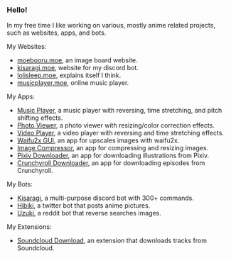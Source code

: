### Hello!

In my free time I like working on various, mostly anime related projects, such as websites, apps, and bots.

My Websites:
- [moebooru.moe](https://github.com/Tenpi/Moebooru.moe), an image board website.
- [kisaragi.moe](https://github.com/Tenpi/kisaragi.moe), website for my discord bot.
- [lolisleep.moe](https://github.com/Tenpi/lolisleep.moe), explains itself I think.
- [musicplayer.moe](https://github.com/Tenpi/musicplayer.moe), online music player.

My Apps:
- [Music Player](https://github.com/Tenpi/Music-Player), a music player with reversing, time stretching, and pitch shifting effects.
- [Photo Viewer](https://github.com/Tenpi/Photo-Viewer), a photo viewer with resizing/color correction effects.
- [Video Player](https://github.com/Tenpi/Video-Player), a video player with reversing and time stretching effects.
- [Waifu2x GUI](https://github.com/Tenpi/Waifu2x-GUI), an app for upscales images with waifu2x.
- [Image Compressor](https://github.com/Tenpi/Image-Compressor), an app for compressing and resizing images.
- [Pixiv Downloader](https://github.com/Tenpi/Pixiv-Downloader), an app for downloading illustrations from Pixiv.
- [Crunchyroll Downloader](https://github.com/Tenpi/Crunchyroll-Downloader), an app for downloading episodes from Crunchyroll.

My Bots:
- [Kisaragi](https://github.com/Tenpi/Kisaragi), a multi-purpose discord bot with 300+ commands.
- [Hibiki](https://github.com/Tenpi/Hibiki), a twitter bot that posts anime pictures.
- [Uzuki](https://github.com/Tenpi/Uzuki), a reddit bot that reverse searches images.

My Extensions:
- [Soundcloud Download](https://github.com/Tenpi/soundcloud-download), an extension that downloads tracks from Soundcloud.
